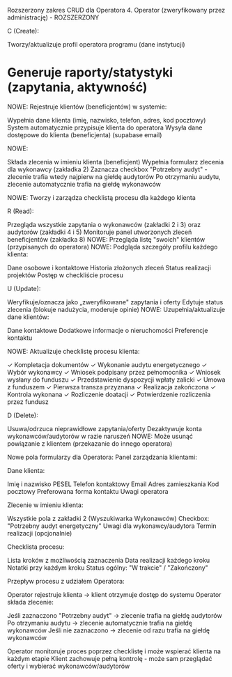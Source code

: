 Rozszerzony zakres CRUD dla Operatora
4. Operator (zweryfikowany przez administrację) - ROZSZERZONY

C (Create):

Tworzy/aktualizuje profil operatora programu (dane instytucji)
# Generuje raporty/statystyki (zapytania, aktywność)
NOWE: Rejestruje klientów (beneficjentów) w systemie:

Wypełnia dane klienta (imię, nazwisko, telefon, adres, kod pocztowy)
System automatycznie przypisuje klienta do operatora
Wysyła dane dostępowe do klienta (beneficjenta) (supabase email)


NOWE: 

Składa zlecenia w imieniu klienta (beneficjent)
Wypełnia formularz zlecenia dla wykonawcy (zakładka 2)
Zaznacza checkbox "Potrzebny audyt" - zlecenie trafia wtedy najpierw na giełdę audytorów
Po otrzymaniu audytu, zlecenie automatycznie trafia na giełdę wykonawców


NOWE: Tworzy i zarządza checklistą procesu dla każdego klienta


R (Read):

Przegląda wszystkie zapytania o wykonawców (zakładki 2 i 3) oraz audytorów (zakładki 4 i 5)
Monitoruje panel utworzonych zleceń beneficjentów (zakładka 8)
NOWE: Przegląda listę "swoich" klientów (przypisanych do operatora)
NOWE: Podgląda szczegóły profilu każdego klienta:

Dane osobowe i kontaktowe
Historia złożonych zleceń
Status realizacji projektów
Postęp w checkliście procesu




U (Update):

Weryfikuje/oznacza jako „zweryfikowane" zapytania i oferty
Edytuje status zlecenia (blokuje nadużycia, moderuje opinie)
NOWE: Uzupełnia/aktualizuje dane klientów:

Dane kontaktowe
Dodatkowe informacje o nieruchomości
Preferencje kontaktu


NOWE: Aktualizuje checklistę procesu klienta:

✓ Kompletacja dokumentów
✓ Wykonanie audytu energetycznego
✓ Wybór wykonawcy
✓ Wniosek podpisany przez pełnomocnika
✓ Wniosek wysłany do funduszu
✓ Przedstawienie dyspozycji wpłaty zalicki
✓ Umowa z funduszem
✓ Pierwsza transza przyznana
✓ Realizacja zakończona
✓ Kontrola wykonana
✓ Rozliczenie doatacji
✓ Potwierdzenie rozliczenia przez fundusz


D (Delete):

Usuwa/odrzuca nieprawidłowe zapytania/oferty
Dezaktywuje konta wykonawców/audytorów w razie naruszeń
NOWE: Może usunąć powiązanie z klientem (przekazanie do innego operatora)


Nowe pola formularzy dla Operatora:
Panel zarządzania klientami:

Dane klienta:

Imię i nazwisko
PESEL
Telefon kontaktowy
Email
Adres zamieszkania
Kod pocztowy
Preferowana forma kontaktu
Uwagi operatora


Zlecenie w imieniu klienta:

Wszystkie pola z zakładki 2 (Wyszukiwarka Wykonawców)
Checkbox: "Potrzebny audyt energetyczny"
Uwagi dla wykonawcy/audytora
Termin realizacji (opcjonalnie)


Checklista procesu:

Lista kroków z możliwością zaznaczenia
Data realizacji każdego kroku
Notatki przy każdym kroku
Status ogólny: "W trakcie" / "Zakończony"




Przepływ procesu z udziałem Operatora:

Operator rejestruje klienta → klient otrzymuje dostęp do systemu
Operator składa zlecenie:

Jeśli zaznaczono "Potrzebny audyt" → zlecenie trafia na giełdę audytorów
Po otrzymaniu audytu → zlecenie automatycznie trafia na giełdę wykonawców
Jeśli nie zaznaczono → zlecenie od razu trafia na giełdę wykonawców


Operator monitoruje proces poprzez checklistę i może wspierać klienta na każdym etapie
Klient zachowuje pełną kontrolę - może sam przeglądać oferty i wybierać wykonawców/audytorów